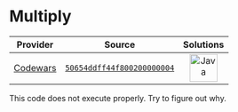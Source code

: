 [_metadata_:generated]: - "true"

# Multiply

<!-- INFO TABLE BEGIN -->

| Provider                                        | Source                                                                               | Solutions                                                                                                                                    |
| :---------------------------------------------: | :----------------------------------------------------------------------------------: | :------------------------------------------------------------------------------------------------------------------------------------------: |
| [Codewars](../../../docs/providers/Codewars.md) | [`50654ddff44f800200000004`](https://www.codewars.com/kata/50654ddff44f800200000004) | [<img src="https://res.cloudinary.com/rascaltwo/image/upload/v1631924076/java_un8ru7.svg" alt="Java" title="Java" width="50" />](class.java) |

<!-- INFO TABLE END -->

This code does not execute properly. Try to figure out why.

